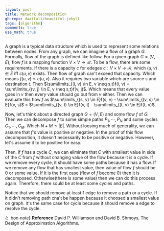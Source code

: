 ```yaml
---
layout: post
title: Network decomposition
gh-repo: daattali/beautiful-jekyll
tags: [algorithm]
comments: true
use_math: true
---
```


A graph is a typical data structure which is used to represent some relations between nodes.
From any graph, we can imagine a flow of a graph $G$.
Formally, flow of the graph is defined like follow.
For a given graph $G= (V, E)$, flow $f$ is a mapping function $V \times V \rightarrow \mathcal{R}$.
To be a flow, there are some requirements.
If there is a capacity $c$ for edeges $c : V \times V \rightarrow \mathcal{R}$, which $(u,v) \in E$ iff $c(u,v)$ exists.
Then flow of graph can't exceed that capacity.
Which means $f(u,v) \le c(u, v)$.
Also it requires two variable which are source $s$ and destination $t$.
Then $\sum\limits_{(i, v) \in E, v \neq s,t}f(i, v) = \sum\limits_{(v, j) \in E, v \neq s,t}f(v, j)$.
Which means that every value goes in $v$ then every value should go out from $v$ either.
Then we can evaluate this flow $f$ as $\sum\limits_{(s, v) \in E}f(s, v) - \sum\limits_{(v, s) \in E}f(v, s)$ $=$ $\sum\limits_{(v, t) \in E}f(v, t) - \sum\limits_{(t, v) \in E}f(t, v)$.

Now, let's think about a directed graph $G = (V,E)$ and some flow $f$ of $G$.
Then we can decompose $f$ to some simple paths $P_1, \cdots, P_N$ and some cycles $C_1, \cdots, C_M$.
Which $N + M \le |E|$.
Without loosing much of generality, we can assume that $f$'s value is positive or negative.
In the proof of this flow decomposition, it doesn't necessarily to be positive or negative.
However, let's assume it to be positive for easy.

Then, if $f$ has a cycle $C$, we can eliminate that $C$ with smallest value in side of the $C$ from $f$ without changing value of the flow because it is a cycle.
If we remove every cycle, it should have some paths because it has a flow.
If we remove any flow that has smallest value, then value of flow $f$ should be 0 or some value.
If it is the first case (flow of $f$ become 0) then it is decomposed.
Otherwise(there is some value) then we can do this process again.
Therefore, there sould be at least some cycles and paths.

Notice that we should remove at least 1 edge to remove a path or a cycle.
If it didn't removing path cna't be happen because it choosed a smallest value on graph.
It's the same case for cycle because it should remove a edge to resolve the cycle.

{: .box-note}
**Reference** David P. Williamson and David B. Shmoys, The Design of Approximation Algorithms.
